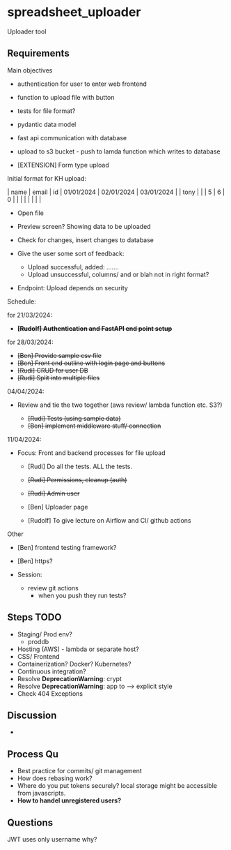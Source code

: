 # spreadsheet_uploader
Uploader tool

## Requirements

Main objectives
* authentication for user to enter web frontend
* function to upload file with button
* tests for file format?
* pydantic data model
* fast api communication with database
* upload to s3 bucket - push to lamda function which writes to database


* [EXTENSION] Form type upload

Initial format for KH upload:

| name | email | id | 01/01/2024 | 02/01/2024 | 03/01/2024 |
| tony |       |    | 5          | 6          | 0          |
|      |       |    |            |            |            |

* Open file
* Preview screen? Showing data to be uploaded
* Check for changes, insert changes to database
* Give the user some sort of feedback:
  * Upload successful, added: .......
  * Upload unsuccessful, columns/ and or blah not in right format?

* Endpoint: Upload depends on security


Schedule:

for 21/03/2024:
- ~~__[Rudolf] Authentication and FastAPI end point setup__~~

for 28/03/2024:
- ~~[Ben] Provide sample csv file~~
- ~~[Ben] Front end outline with login page and buttons~~
- ~~[Rudi] CRUD for user DB~~ 
- ~~[Rudi] Split into multiple files~~

04/04/2024:
- Review and tie the two together (aws review/ lambda function etc. S3?)

  - ~~[Rudi] Tests (using sample data)~~
  - ~~[Ben] implement middleware stuff/ connection~~
  
11/04/2024: 
- Focus: Front and backend processes for file upload
  - [Rudi] Do all the tests. ALL the tests.
  - ~~[Rudi] Permissions, cleanup (auth)~~
  - ~~[Rudi] Admin user~~
  
  - [Ben] Uploader page
  - [Rudolf] To give lecture on Airflow and CI/ github actions
  
  

Other
  - [Ben] frontend testing framework? 
  - [Ben] https? 


- Session: 
  - review git actions
    - when you push they run tests? 

## Steps TODO 
- Staging/ Prod env?
  - proddb
- Hosting (AWS) - lambda or separate host? 
- CSS/ Frontend
- Containerization? Docker? Kubernetes? 
- Continuous integration? 
- Resolve **DeprecationWarning**: crypt 
- Resolve **DeprecationWarning**: app to --> explicit style 
- Check 404 Exceptions 

## Discussion 
- 

## Process Qu
- Best practice for commits/ git management
- How does rebasing work? 
- Where do you put tokens securely? local storage might be accessible from javascripts. 
- **How to handel unregistered users?**

## Questions
JWT uses only username why?

